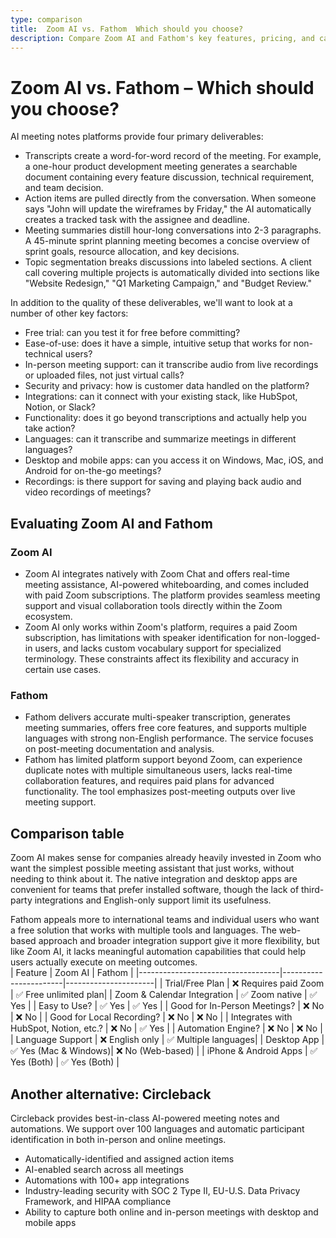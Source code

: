 ```yaml
---
type: comparison
title:  Zoom AI vs. Fathom  Which should you choose?
description: Compare Zoom AI and Fathom's key features, pricing, and capabilities to find the best meeting transcription tool for your needs, plus discover Circleback as an alternative.
---
```


# Zoom AI vs. Fathom – Which should you choose?  
AI meeting notes platforms provide four primary deliverables:  
  
* Transcripts create a word-for-word record of the meeting. For example, a one-hour product development meeting generates a searchable document containing every feature discussion, technical requirement, and team decision.  
* Action items are pulled directly from the conversation. When someone says "John will update the wireframes by Friday," the AI automatically creates a tracked task with the assignee and deadline.  
* Meeting summaries distill hour-long conversations into 2-3 paragraphs. A 45-minute sprint planning meeting becomes a concise overview of sprint goals, resource allocation, and key decisions.  
* Topic segmentation breaks discussions into labeled sections. A client call covering multiple projects is automatically divided into sections like "Website Redesign," "Q1 Marketing Campaign," and "Budget Review."  
  
In addition to the quality of these deliverables, we'll want to look at a number of other key factors:  
  
* Free trial: can you test it for free before committing?  
* Ease-of-use: does it have a simple, intuitive setup that works for non-technical users?  
* In-person meeting support: can it transcribe audio from live recordings or uploaded files, not just virtual calls?  
* Security and privacy: how is customer data handled on the platform?  
* Integrations: can it connect with your existing stack, like HubSpot, Notion, or Slack?  
* Functionality: does it go beyond transcriptions and actually help you take action?  
* Languages: can it transcribe and summarize meetings in different languages?  
* Desktop and mobile apps: can you access it on Windows, Mac, iOS, and Android for on-the-go meetings?  
* Recordings: is there support for saving and playing back audio and video recordings of meetings?    
## Evaluating Zoom AI and Fathom  
### Zoom AI
* Zoom AI integrates natively with Zoom Chat and offers real-time meeting assistance, AI-powered whiteboarding, and comes included with paid Zoom subscriptions. The platform provides seamless meeting support and visual collaboration tools directly within the Zoom ecosystem.
* Zoom AI only works within Zoom's platform, requires a paid Zoom subscription, has limitations with speaker identification for non-logged-in users, and lacks custom vocabulary support for specialized terminology. These constraints affect its flexibility and accuracy in certain use cases.

### Fathom
* Fathom delivers accurate multi-speaker transcription, generates meeting summaries, offers free core features, and supports multiple languages with strong non-English performance. The service focuses on post-meeting documentation and analysis.
* Fathom has limited platform support beyond Zoom, can experience duplicate notes with multiple simultaneous users, lacks real-time collaboration features, and requires paid plans for advanced functionality. The tool emphasizes post-meeting outputs over live meeting support.  
## Comparison table    
Zoom AI makes sense for companies already heavily invested in Zoom who want the simplest possible meeting assistant that just works, without needing to think about it. The native integration and desktop apps are convenient for teams that prefer installed software, though the lack of third-party integrations and English-only support limit its usefulness.

Fathom appeals more to international teams and individual users who want a free solution that works with multiple tools and languages. The web-based approach and broader integration support give it more flexibility, but like Zoom AI, it lacks meaningful automation capabilities that could help users actually execute on meeting outcomes.  
| Feature                           | Zoom AI               | Fathom               |
|-----------------------------------|-----------------------|----------------------|
| Trial/Free Plan                   | ❌ Requires paid Zoom  | ✅ Free unlimited plan|
| Zoom & Calendar Integration       | ✅ Zoom native         | ✅ Yes               |
| Easy to Use?                      | ✅ Yes                | ✅ Yes               |
| Good for In-Person Meetings?      | ❌ No                 | ❌ No                |
| Good for Local Recording?         | ❌ No                 | ❌ No                |
| Integrates with HubSpot, Notion, etc.? | ❌ No            | ✅ Yes               |
| Automation Engine?                | ❌ No                 | ❌ No                |
| Language Support                  | ❌ English only       | ✅ Multiple languages|
| Desktop App                       | ✅ Yes (Mac & Windows)| ❌ No (Web-based)    |
| iPhone & Android Apps             | ✅ Yes (Both)         | ✅ Yes (Both)        |  
## Another alternative: Circleback  
Circleback provides best-in-class AI-powered meeting notes and automations. We support over 100 languages and automatic participant identification in both in-person and online meetings.  
  
* Automatically-identified and assigned action items  
* AI-enabled search across all meetings  
* Automations with 100+ app integrations  
* Industry-leading security with SOC 2 Type II, EU-U.S. Data Privacy Framework, and HIPAA compliance  
* Ability to capture both online and in-person meetings with desktop and mobile apps  